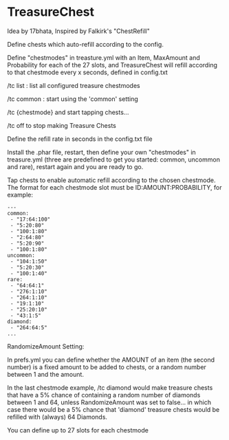 TreasureChest
===========

Idea by 17bhata, Inspired by Falkirk's "ChestRefill"

Define chests which auto-refill according to the config.

Define "chestmodes" in treasture.yml with an Item, MaxAmount and Probability for each of the 27 slots, and TreasureChest will refill according to that chestmode every x seconds, defined in config.txt


/tc list : list all configured treasure chestmodes

/tc common : start using the 'common' setting

/tc {chestmode} and start tapping chests...

/tc off to stop making Treasure Chests

Define the refill rate in seconds in the config.txt file

Install the .phar file, restart, then define your own "chestmodes" in treasure.yml (three are predefined to get you started: common, uncommon and rare), restart again and you are ready to go.

Tap chests to enable automatic refill according to the chosen chestmode. The format for each chestmode slot must be ID:AMOUNT:PROBABILITY, for example:

```
---
common:
 - "17:64:100"
 - "5:20:80"
 - "100:1:80"
 - "2:64:80"
 - "5:20:90"
 - "100:1:80"
uncommon:
 - "104:1:50"
 - "5:20:30"
 - "100:1:40"
rare:
 - "64:64:1"
 - "276:1:10"
 - "264:1:10"
 - "19:1:10"
 - "25:20:10"
 - "43:1:5"
diamond:
 - "264:64:5"
...
```

RandomizeAmount Setting:

In prefs.yml you can define whether the AMOUNT of an item (the second number) is a fixed amount to be added to chests, or a random number between 1 and the amount.

In the last chestmode example, /tc diamond would make treasure chests that have a 5% chance of containing a random number of diamonds between 1 and 64, unless RandomizeAmount was set to false... in which case there would be a 5% chance that 'diamond' treasure chests would be refilled with (always) 64 Diamonds.

You can define up to 27 slots for each chestmode
